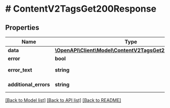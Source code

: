 # # ContentV2TagsGet200Response

## Properties

Name | Type | Description | Notes
------------ | ------------- | ------------- | -------------
**data** | [**\OpenAPI\Client\Model\ContentV2TagsGet200ResponseData**](ContentV2TagsGet200ResponseData.md) |  | [optional]
**error** | **bool** | Флаг ошибки | [optional]
**error_text** | **string** | Описание ошибки | [optional]
**additional_errors** | **string** | Дополнительные ошибки | [optional]

[[Back to Model list]](../../README.md#models) [[Back to API list]](../../README.md#endpoints) [[Back to README]](../../README.md)
